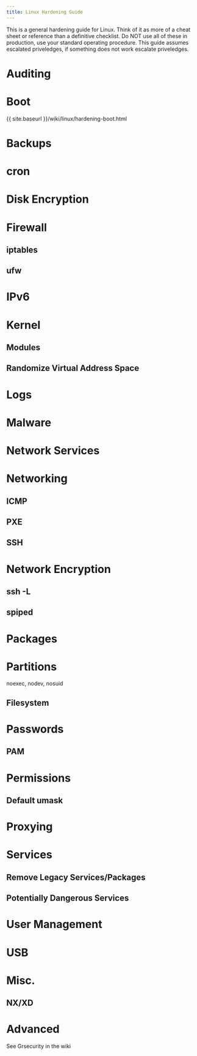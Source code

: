 ```yaml
---
title: Linux Hardening Guide
---
```

This is a general hardening guide for Linux. Think of it as more of a cheat sheet or reference than a definitive checklist. Do NOT use all of these in production, use your standard operating procedure. This guide assumes escalated priveledges, if something does not work escalate priveledges.

# Auditing
# Boot
{{ site.baseurl }}/wiki/linux/hardening-boot.html
# Backups
# cron
# Disk Encryption
# Firewall
## iptables
## ufw
# IPv6
# Kernel
## Modules
## Randomize Virtual Address Space
# Logs
# Malware
# Network Services
# Networking
## ICMP
## PXE
## SSH
# Network Encryption
## ssh -L
## spiped
# Packages
# Partitions
noexec, nodev, nosuid
## Filesystem
# Passwords
## PAM
# Permissions
## Default umask
# Proxying
# Services
## Remove Legacy Services/Packages
## Potentially Dangerous Services
# User Management
# USB
# Misc.
## NX/XD
# Advanced
See Grsecurity in the wiki
